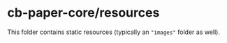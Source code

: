 # cb-paper-core/resources

This folder contains static resources (typically an `"images"` folder as well).
